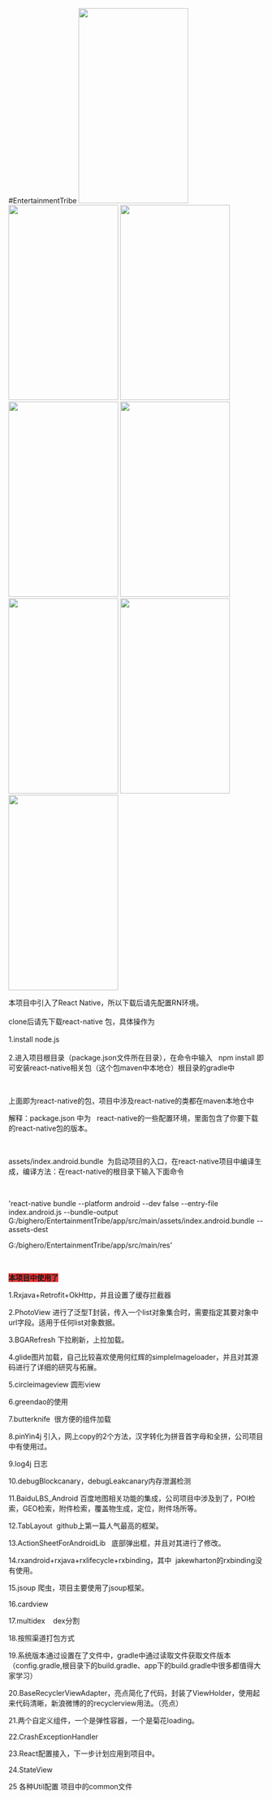 #EntertainmentTribe
<img src="http://a2.qpic.cn/psb?/V13Up1yH3rFCOm/mF6cdXUyJxMAo6*pWsHHeWy.Jd4s9pvY4gX6nsE7cH0!/b/dLIAAAAAAAAA&bo=gAJyBAAAAAAFB9A!&rf=viewer_4" alt="" height="384" width="216" />
<img src="http://a2.qpic.cn/psb?/V13Up1yH3rFCOm/9Dicjj1oV.RALq769GYWt7r7eZn*BKeNFnI1PTu0RjY!/b/dLIAAAAAAAAA&bo=gAJyBAAAAAAFANc!&rf=viewer_4" alt="" height="384" width="216" />
<img src="http://a1.qpic.cn/psb?/V13Up1yH3rFCOm/*cMi22yL5hYxpyuoV8RMvmwt5smGPFob.jVV40uL9ok!/b/dCABAAAAAAAA&bo=gAJyBAAAAAAFANc!&rf=viewer_4" alt="" height="384" width="216" />
<img src="http://a3.qpic.cn/psb?/V13Up1yH3rFCOm/eB5HoCYM2tvOj*pzZwJTj*neHsn4kqctT4ymDlrfgKA!/b/dB8BAAAAAAAA&bo=gAJyBAAAAAAFANc!&rf=viewer_4" alt="" height="384" width="216" />
<img src="http://a3.qpic.cn/psb?/V13Up1yH3rFCOm/VuP5T0f5D3KSAF2YBCz0DY3HHUHQpxh..QZe.NJ4pYM!/b/dLAAAAAAAAAA&bo=gAJyBAAAAAAFANc!&rf=viewer_4" alt="" height="384" width="216" />
<img src="http://a3.qpic.cn/psb?/V13Up1yH3rFCOm/q7YC0BSKNBMNJmr8qZ*piUEeoiVo3oe*Fa.hqFg4jBA!/b/dB8BAAAAAAAA&bo=gAJyBAAAAAAFANc!&rf=viewer_4" alt="" height="384" width="216" />
<img src="http://a3.qpic.cn/psb?/V13Up1yH3rFCOm/hVC06g23mDQVB1xKWrBTH0dKbOOwVGnM30BJ0mXKkmk!/b/dPgAAAAAAAAA&bo=gAJyBAAAAAAFANc!&rf=viewer_4" alt="" height="384" width="216" />
<img src="http://a1.qpic.cn/psb?/V13Up1yH3rFCOm/LqR7CiiAL0aKl7SBgNO7J1HWlX9ihLYF.MCA9938OEM!/b/dCABAAAAAAAA&bo=gAJyBAAAAAAFANc!&rf=viewer_4" alt="" height="384" width="216" />

本项目中引入了React Native，所以下载后请先配置RN环境。<br />
<br />
clone后请先下载react-native 包，具体操作为<br />
<br />
1.install node.js<br />
<br />
2.进入项目根目录（package.json文件所在目录），在命令中输入&nbsp;&nbsp; npm install 即可安装react-native相关包（这个包maven中本地仓）根目录的gradle中<br />
<p>
	<br />
</p>
<p>
	上面即为react-native的包，项目中涉及react-native的类都在maven本地仓中
</p>
解释：package.json 中为&nbsp;&nbsp; react-native的一些配置环境，里面包含了你要下载的react-native包的版本。<br />
<p>
	<br />
</p>
<p>
	assets/index.android.bundle&nbsp; 为启动项目的入口，在react-native项目中编译生成，编译方法：在react-native的根目录下输入下面命令
</p>
<p>
	<br />
</p>
<p>
	'react-native bundle --platform android --dev false --entry-file index.android.js --bundle-output G:/bighero/EntertainmentTribe/app/src/main/assets/index.android.bundle --assets-dest
</p>
<p>
	G:/bighero/EntertainmentTribe/app/src/main/res'
</p>
<p>
	<br />
</p>
<p>
	<strong><span style="background-color:#E53333;font-size:14px;">本项目中使用了</span></strong> 
</p>
<p>
	1.Rxjava+Retrofit+OkHttp，并且设置了缓存拦截器
</p>
<p>
	2.PhotoView 进行了泛型T封装，传入一个list对象集合时，需要指定其要对象中url字段。适用于任何list对象数据。
</p>
<p>
	3.BGARefresh 下拉刷新，上拉加载。
</p>
<p>
	4.glide图片加载，自己比较喜欢使用何红辉的simpleImageloader，并且对其源码进行了详细的研究与拓展。
</p>
<p>
	5.circleimageview 圆形view
</p>
<p>
	6.greendao的使用
</p>
<p>
	7.butterknife&nbsp; 很方便的组件加载
</p>
<p>
	8.pinYin4j 引入，网上copy的2个方法，汉字转化为拼音首字母和全拼，公司项目中有使用过。
</p>
<p>
	9.log4j 日志
</p>
<p>
	10.debugBlockcanary，debugLeakcanary内存泄漏检测
</p>
<p>
	11.BaiduLBS_Android 百度地图相关功能的集成，公司项目中涉及到了，POI检索，GEO检索，附件检索，覆盖物生成，定位，附件场所等。
</p>
<p>
	12.TabLayout&nbsp; github上第一篇人气最高的框架。
</p>
<p>
	13.ActionSheetForAndroidLib&nbsp;&nbsp; 底部弹出框，并且对其进行了修改。
</p>
<p>
	14.rxandroid+rxjava+rxlifecycle+rxbinding，其中&nbsp; jakewharton的rxbinding没有使用。
</p>
<p>
	15.jsoup 爬虫，项目主要使用了jsoup框架。
</p>
<p>
	16.cardview
</p>
<p>
	17.multidex&nbsp;&nbsp;&nbsp; dex分割
</p>
<p>
	18.按照渠道打包方式
</p>
<p>
	19.系统版本通过设置在了文件中，gradle中通过读取文件获取文件版本（config.gradle,根目录下的build.gradle、app下的build.gradle中很多都值得大家学习）
</p>
<p>
	20.BaseRecyclerViewAdapter，亮点简化了代码，封装了ViewHolder，使用起来代码清晰，新浪微博的的recyclerview用法。（亮点）
</p>
<p>
	21.两个自定义组件，一个是弹性容器，一个是菊花loading。
</p>
<p>
	22.CrashExceptionHandler
</p>
<p>
	23.React配置接入，下一步计划应用到项目中。
</p>
<p>
	24.StateView
</p>
<p>
	25 各种Util配置 项目中的common文件
</p>
<p>	
<br />
</p>

